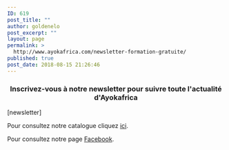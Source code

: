 ```yaml
---
ID: 619
post_title: ""
author: goldenelo
post_excerpt: ""
layout: page
permalink: >
  http://www.ayokafrica.com/newsletter-formation-gratuite/
published: true
post_date: 2018-08-15 21:26:46
---
```

<h3 style="text-align: center;">Inscrivez-vous à notre newsletter pour suivre toute l'actualité d'Ayokafrica</h3>
[newsletter]

Pour consultez notre catalogue cliquez <a href="http://www.ayokafrica.com/catalogue/">ici</a>.

Pour consultez notre page <a href="https://www.facebook.com/ayokafrica/">Facebook</a>.

&nbsp;

&nbsp;

&nbsp;